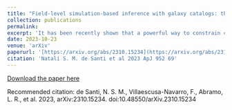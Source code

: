 ```yaml
---
title: "Field-level simulation-based inference with galaxy catalogs: the impact of systematic effects"
collection: publications
permalink: 
excerpt: 'It has been recently shown that a powerful way to constrain cosmological parameters from galaxy redshift surveys is to train graph neural networks to perform field-level likelihood-free inference without imposing cuts on scale. In particular, de Santi et al. (2023) developed models that could accurately infer the value of $\Omega_m$ from catalogs that only contain the positions and radial velocities of galaxies that are robust to uncertainties in astrophysics and subgrid models. However, observations are affected by many effects, including 1) masking, 2) uncertainties in peculiar velocities and radial distances, and 3) different galaxy selections. Moreover, observations only allow us to measure redshift, intertwining galaxies' radial positions and velocities. In this paper we train and test our models on galaxy catalogs, created from thousands of state-of-the-art hydrodynamic simulations run with different codes from the CAMELS project, that incorporate these observational effects. We find that, although the presence of these effects degrades the precision and accuracy of the models, and increases the fraction of catalogs where the model breaks down, the fraction of galaxy catalogs where the model performs well is over 90 %, demonstrating the potential of these models to constrain cosmological parameters even when applied to real data.'
date: 2023-10-23
venue: 'arXiv'
paperurl: '[https://arxiv.org/abs/2310.15234](https://arxiv.org/abs/2310.15234)'
citation: 'Natalí S. M. de Santi et al 2023 ApJ 952 69'
---
```


[Download the paper here](https://arxiv.org/abs/2310.15234)

Recommended citation: de Santi, N. S. M., Villaescusa-Navarro, F., Abramo, L. R., et al. 2023, arXiv:2310.15234. doi:10.48550/arXiv.2310.15234
